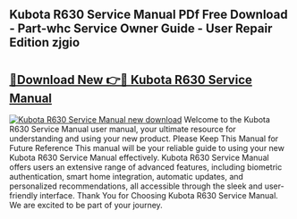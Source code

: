## Kubota R630 Service Manual PDf Free Download - Part-whc Service Owner Guide - User Repair Edition zjgio

# <h2><a href="http://bc89959.oget.top/?id=Kubota+R630+Service+Manual">🔗Download New 👉🔴 Kubota R630 Service Manual</a></h2>

[![Kubota R630 Service Manual new download](https://i.imgur.com/5g1atiW.png)](http://bc89959.oget.top/?id=Kubota+R630+Service+Manual)
Welcome to the Kubota R630 Service Manual user manual, your ultimate resource for understanding and using your new product. Please Keep This Manual for Future Reference This manual will be your reliable guide to using your new Kubota R630 Service Manual effectively. Kubota R630 Service Manual offers users an extensive range of advanced features, including biometric authentication, smart home integration, automatic updates, and personalized recommendations, all accessible through the sleek and user-friendly interface. Thank You for Choosing Kubota R630 Service Manual. We are excited to be part of your journey.
